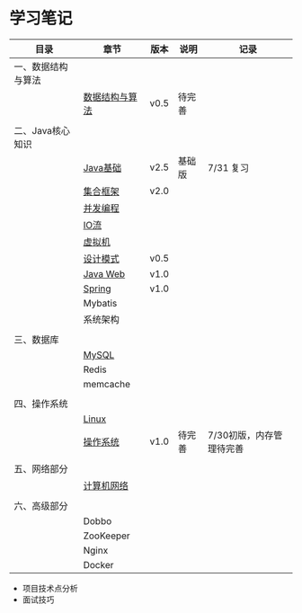 # 学习笔记

| 目录               | 章节                                                       | 版本 | 说明   | 记录                     |
| ------------------ | ---------------------------------------------------------- | ---- | ------ | ------------------------ |
| 一、数据结构与算法 |                                                            |      |        |                          |
|                    | [数据结构与算法](notes/数据结构与算法.md)                  | v0.5 | 待完善 |                          |
|                    |                                                            |      |        |                          |
| 二、Java核心知识   |                                                            |      |        |                          |
|                    | [Java基础](notes/JavaArchitecture/01%20Java%20基础.md)     | v2.5 | 基础版 | 7/31 复习                |
|                    | [集合框架](notes/JavaArchitecture/02%20Java%20集合框架.md) | v2.0 |        |                          |
|                    | [并发编程](notes/JavaArchitecture/03%20Java%20并发编程.md) |      |        |                          |
|                    | [IO流](notes/JavaArchitecture/04%20Java%20IO.md)           |      |        |                          |
|                    | [虚拟机](notes/JavaArchitecture/05%20Java%20虚拟机.md)     |      |        |                          |
|                    | [设计模式](notes/JavaArchitecture/06%20设计模式.md)        | v0.5 |        |                          |
|                    | [Java Web](notes/JavaArchitecture/07%20Java%20Web.md)      | v1.0 |        |                          |
|                    | [Spring](notes/JavaWeb/Spring.md)                          | v1.0 |        |                          |
|                    | Mybatis                                                    |      |        |                          |
|                    | 系统架构                                                   |      |        |                          |
|                    |                                                            |      |        |                          |
| 三、数据库         |                                                            |      |        |                          |
|                    | [MySQL](notes/MySQL.md)                                    |      |        |                          |
|                    | Redis                                                      |      |        |                          |
|                    | memcache                                                   |      |        |                          |
|                    |                                                            |      |        |                          |
| 四、操作系统       |                                                            |      |        |                          |
|                    | [Linux](notes/Linux.md)                                    |      |        |                          |
|                    | [操作系统](notes/操作系统.md)                              | v1.0 | 待完善 | 7/30初版，内存管理待完善 |
|                    |                                                            |      |        |                          |
| 五、网络部分       |                                                            |      |        |                          |
|                    | [计算机网络](notes/计算机网络.md)                          |      |        |                          |
|                    |                                                            |      |        |                          |
| 六、高级部分       |                                                            |      |        |                          |
|                    | Dobbo                                                      |      |        |                          |
|                    | ZooKeeper                                                  |      |        |                          |
|                    | Nginx                                                      |      |        |                          |
|                    | Docker                                                     |      |        |                          |



- 项目技术点分析
- 面试技巧



